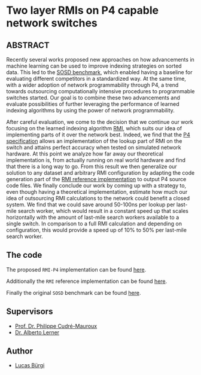 # Two layer RMIs on P4 capable network switches

## ABSTRACT

Recently several works proposed new approaches on how advancements in machine learning can be used to improve indexing strategies on sorted data. This led to the [SOSD benchmark](https://github.com/learnedsystems/SOSD), which enabled having a baseline for evaluating different competitors in a standardized way. At the same time, with a wider adoption of network programmability through P4, a trend towards outsourcing computationally intensive procedures to programmable switches started. Our goal is to combine these two advancements and evaluate possibilities of further leveraging the performance of learned indexing algorithms by using the power of network programmability.

After careful evaluation, we come to the decision that we continue our work focusing on the learned indexing algorithm [RMI](https://arxiv.org/abs/1712.01208), which suits our idea of implementing parts of it over the network best. Indeed, we find that the [P4 specification](https://p4.org/p4-spec/docs/P4-16-v1.2.2.html) allows an implementation of the lookup part of RMI on the switch and attains perfect accuracy when tested on simulated network hardware. At this point we analyze how far away our theoretical implementation is, from actually running on real world hardware and find that there is a long way to go. From this result we then generalize our solution to any dataset and arbitrary RMI configuration by adapting the code generation part of the [RMI reference implementation](https://github.com/learnedsystems/RMI) to output P4 source code files. We finally conclude our work by coming up with a strategy to, even though having a theoretical implementation, estimate how much our idea of outsourcing RMI calculations to the network could benefit a closed system. We find that we could save around 50-100ns per lookup per last-mile search worker, which would result in a constant speed up that scales horizontally with the amount of last-mile search workers available to a single switch. In comparison to a full RMI calculation and depending on configuration, this would provide a speed up of 10% to 50% per last-mile search worker.

## The code

The proposed `RMI-P4` implementation can be found [here](https://github.com/Cobra8/RMI-P4).

Additionally the `RMI` reference implementation can be found [here](https://github.com/learnedsystems/RMI).

Finally the original `SOSD` benchmark can be found [here](https://github.com/learnedsystems/SOSD).

<!--- Create a directory template? Where I include the P4-RMI repo as submodule? => Could include the lookup script there with more explanation on how to run stuff --->

## Supervisors
- [Prof. Dr. Philippe Cudré-Mauroux](https://exascale.info/phil/)
- [Dr. Alberto Lerner](https://exascale.info/members/alberto-lerner/)

## Author
- [Lucas Bürgi](https://github.com/Cobra8)
